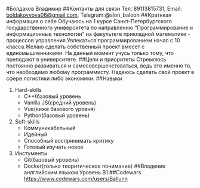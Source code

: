 #Болдаков Владимир
##Контакты для связи 
Тел.:89113815731, Email: boldakovvova06@gmail.com, Telegram:@slon_baloon
##Кратккая информация о себе
Обучаюсь на 1 курсе Санкт-Петербургского государственного университета по направлению “Программирование и информационные технологии” на факультете прикладной математики - процессов управления.Увлекаться программированием начал с 10 класса.Желаю сделать собственный проект вмесет с единомышленниками. На данный момент учусь только тому, что преподают в университете.
##Цели и приоритеты
Стремлюсь постоянно развиваться и самосовершенстоваться, ведь это именно то, что необходимо любому программисту. Надеюсь сделать свой проект в сфере логистики либо экономики.
##Навыки
1. Hard-skills
    - C++(базовый уровень
    - Vanilla JS(средний уровень)
    - Vue(ниже базового уровня)
    - Python(базовый уровень)
2. Soft-skills
    - Коммуникабельный
    - Идейный
    - Способный воспринимать критику
    - Готовый изучать новое
3. Инстументы
    - Git(базовый уровень)
    - Docker(только теоритическое понимание)
##Владение анлглийским языком
Уровень B1
##Codewars
https://www.codewars.com/users/Ballunn
